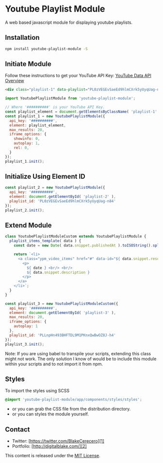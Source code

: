 Youtube Playlist Module
=======================
A web based javascript module for displaying youtube playlists.

## Installation
```sh
npm install youtube-playlist-module -S
```

## Initiate Module
Follow these instructions to get your YouTube API Key: [YouTube Data API Overview](https://developers.google.com/youtube/v3/getting-started)
```html
<div class="playlist-1" data-playlist="PL0zVEGEvSaeEd9hlmCXrk5yUyqUag-n84"></div>
```
```javascript
import YoutubePlaylistModule from 'youtube-playlist-module';

// Where '##########' is your YouTube API Key.
const playlist_element = document.getElementsByClassName( 'playlist-1' );
const playlist_1 = new YoutubePlaylistModule({
  api_key: '##########',
  element: playlist_element,
  max_results: 20,
  iframe_options: {
    showinfo: 0,
    autoplay: 1,
    rel: 0,
  }
});
playlist_1.init();
```

## Initialize Using Element ID
```javascript
const playlist_2 = new YoutubePlaylistModule({
  api_key: '##########',
  element: document.getElementById( 'playlist-2' ),
  playlist_id: 'PL0zVEGEvSaeEd9hlmCXrk5yUyqUag-n84'
});
playlist_2.init();
```

## Extend Module
```javascript
class YoutubePlaylistModuleCustom extends YoutubePlaylistModule {
  playlist_items_template( data ) {
    const date = new Date( data.snippet.publishedAt ).toISOString().split('T')[0];

    return `<li>
      <a class="ypm_video_items" href="#" data-id="${ data.snippet.resourceId.videoId }">
        <p>
          ${ date } <br/> <br/>
          ${ data.snippet.description }
        </p>
      </a>
    </li>`;
  }
}

const playlist_3 = new YoutubePlaylistModuleCustom({
  api_key: '##########',
  element: document.getElementById( 'playlist-3' ),
  max_results: 20,
  iframe_options: {
    autoplay: 1
  },
  playlist_id: 'PLLnpHn493BHFTDL9M1PKnxQwBwOZ8J-h4'
});
playlist_3.init();
```
Note: If you are using babel to transpile your scripts, extending this class might not work. 
The only solution I know of would be to include this module within your scripts and to not
import it from npm.

## Styles
To import the styles using SCSS
```scss
@import 'youtube-playlist-module/app/components/styles/styles';
```
- or you can grab the CSS file from the distribution directory.
- or you can styles the module yourself.

## Contact
   * Twitter: [https://twitter.com/BlakeCerecero][1]
   * Portfolio: [http://digitalblake.com/][2]

[1]: https://twitter.com/BlakeCerecero "https://twitter.com/BlakeCerecero"
[2]: http://digitalblake.com/ "http://digitalblake.com/"

This content is released under the [MIT License](http://opensource.org/licenses/MIT).

